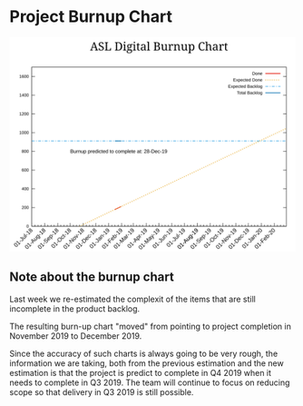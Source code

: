 # Project Burnup Chart
![Burnup Chart](graphs/burnup06022019.svg)

## Note about the burnup chart

Last week we re-estimated the complexit of the items that are still incomplete in the product backlog.

The resulting burn-up chart "moved" from pointing to project completion in November 2019 to December 2019.

Since the accuracy of such charts is always going to be very rough, the information we are taking, both from the previous estimation and the new estimation is that the project is predict to complete in Q4 2019 when it needs to complete in Q3 2019. The team will continue to focus on reducing scope so that delivery in Q3 2019 is still possible.
